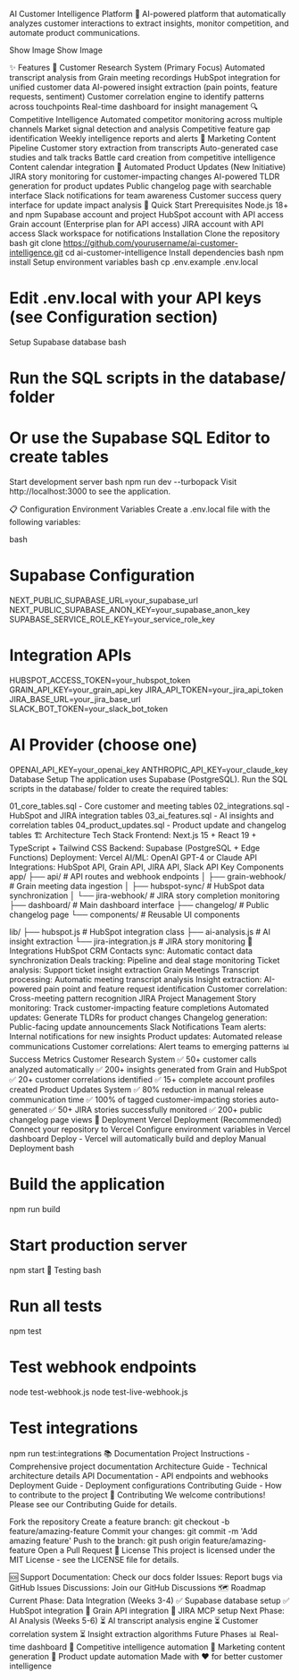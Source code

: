 AI Customer Intelligence Platform
🚀 AI-powered platform that automatically analyzes customer interactions to extract insights, monitor competition, and automate product communications.

Show Image
Show Image

✨ Features
🎯 Customer Research System (Primary Focus)
Automated transcript analysis from Grain meeting recordings
HubSpot integration for unified customer data
AI-powered insight extraction (pain points, feature requests, sentiment)
Customer correlation engine to identify patterns across touchpoints
Real-time dashboard for insight management
🔍 Competitive Intelligence
Automated competitor monitoring across multiple channels
Market signal detection and analysis
Competitive feature gap identification
Weekly intelligence reports and alerts
📝 Marketing Content Pipeline
Customer story extraction from transcripts
Auto-generated case studies and talk tracks
Battle card creation from competitive intelligence
Content calendar integration
🔄 Automated Product Updates (New Initiative)
JIRA story monitoring for customer-impacting changes
AI-powered TLDR generation for product updates
Public changelog page with searchable interface
Slack notifications for team awareness
Customer success query interface for update impact analysis
🚀 Quick Start
Prerequisites
Node.js 18+ and npm
Supabase account and project
HubSpot account with API access
Grain account (Enterprise plan for API access)
JIRA account with API access
Slack workspace for notifications
Installation
Clone the repository
bash
git clone https://github.com/yourusername/ai-customer-intelligence.git
cd ai-customer-intelligence
Install dependencies
bash
npm install
Setup environment variables
bash
cp .env.example .env.local
# Edit .env.local with your API keys (see Configuration section)
Setup Supabase database
bash
# Run the SQL scripts in the database/ folder
# Or use the Supabase SQL Editor to create tables
Start development server
bash
npm run dev --turbopack
Visit http://localhost:3000 to see the application.

📋 Configuration
Environment Variables
Create a .env.local file with the following variables:

bash
# Supabase Configuration
NEXT_PUBLIC_SUPABASE_URL=your_supabase_url
NEXT_PUBLIC_SUPABASE_ANON_KEY=your_supabase_anon_key
SUPABASE_SERVICE_ROLE_KEY=your_service_role_key

# Integration APIs
HUBSPOT_ACCESS_TOKEN=your_hubspot_token
GRAIN_API_KEY=your_grain_api_key
JIRA_API_TOKEN=your_jira_api_token
JIRA_BASE_URL=your_jira_base_url
SLACK_BOT_TOKEN=your_slack_bot_token

# AI Provider (choose one)
OPENAI_API_KEY=your_openai_key
ANTHROPIC_API_KEY=your_claude_key
Database Setup
The application uses Supabase (PostgreSQL). Run the SQL scripts in the database/ folder to create the required tables:

01_core_tables.sql - Core customer and meeting tables
02_integrations.sql - HubSpot and JIRA integration tables
03_ai_features.sql - AI insights and correlation tables
04_product_updates.sql - Product update and changelog tables
🏗️ Architecture
Tech Stack
Frontend: Next.js 15 + React 19 + TypeScript + Tailwind CSS
Backend: Supabase (PostgreSQL + Edge Functions)
Deployment: Vercel
AI/ML: OpenAI GPT-4 or Claude API
Integrations: HubSpot API, Grain API, JIRA API, Slack API
Key Components
app/
├── api/                    # API routes and webhook endpoints
│   ├── grain-webhook/      # Grain meeting data ingestion
│   ├── hubspot-sync/       # HubSpot data synchronization
│   └── jira-webhook/       # JIRA story completion monitoring
├── dashboard/              # Main dashboard interface
├── changelog/              # Public changelog page
└── components/             # Reusable UI components

lib/
├── hubspot.js             # HubSpot integration class
├── ai-analysis.js         # AI insight extraction
└── jira-integration.js    # JIRA story monitoring
🔄 Integrations
HubSpot CRM
Contacts sync: Automatic contact data synchronization
Deals tracking: Pipeline and deal stage monitoring
Ticket analysis: Support ticket insight extraction
Grain Meetings
Transcript processing: Automatic meeting transcript analysis
Insight extraction: AI-powered pain point and feature request identification
Customer correlation: Cross-meeting pattern recognition
JIRA Project Management
Story monitoring: Track customer-impacting feature completions
Automated updates: Generate TLDRs for product changes
Changelog generation: Public-facing update announcements
Slack Notifications
Team alerts: Internal notifications for new insights
Product updates: Automated release communications
Customer correlations: Alert teams to emerging patterns
📊 Success Metrics
Customer Research System
✅ 50+ customer calls analyzed automatically
✅ 200+ insights generated from Grain and HubSpot
✅ 20+ customer correlations identified
✅ 15+ complete account profiles created
Product Updates System
✅ 80% reduction in manual release communication time
✅ 100% of tagged customer-impacting stories auto-generated
✅ 50+ JIRA stories successfully monitored
✅ 200+ public changelog page views
🚀 Deployment
Vercel Deployment (Recommended)
Connect your repository to Vercel
Configure environment variables in Vercel dashboard
Deploy - Vercel will automatically build and deploy
Manual Deployment
bash
# Build the application
npm run build

# Start production server
npm start
🧪 Testing
bash
# Run all tests
npm test

# Test webhook endpoints
node test-webhook.js
node test-live-webhook.js

# Test integrations
npm run test:integrations
📚 Documentation
Project Instructions - Comprehensive project documentation
Architecture Guide - Technical architecture details
API Documentation - API endpoints and webhooks
Deployment Guide - Deployment configurations
Contributing Guide - How to contribute to the project
🤝 Contributing
We welcome contributions! Please see our Contributing Guide for details.

Fork the repository
Create a feature branch: git checkout -b feature/amazing-feature
Commit your changes: git commit -m 'Add amazing feature'
Push to the branch: git push origin feature/amazing-feature
Open a Pull Request
📄 License
This project is licensed under the MIT License - see the LICENSE file for details.

🆘 Support
Documentation: Check our docs folder
Issues: Report bugs via GitHub Issues
Discussions: Join our GitHub Discussions
🗺️ Roadmap
Current Phase: Data Integration (Weeks 3-4)
✅ Supabase database setup
✅ HubSpot integration
🔄 Grain API integration
🔄 JIRA MCP setup
Next Phase: AI Analysis (Weeks 5-6)
⏳ AI transcript analysis engine
⏳ Customer correlation system
⏳ Insight extraction algorithms
Future Phases
📊 Real-time dashboard
🤖 Competitive intelligence automation
📝 Marketing content generation
🔄 Product update automation
Made with ❤️ for better customer intelligence

